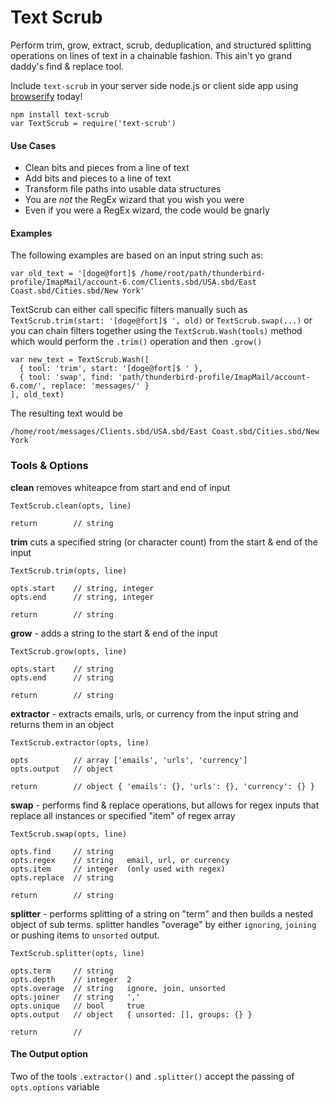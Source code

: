 Text Scrub
==========

Perform trim, grow, extract, scrub, deduplication, and structured splitting operations on lines of text in a chainable fashion. This ain't yo grand daddy's find & replace tool.

Include `text-scrub` in your server side node.js or client side app using [browserify](https://www.npmjs.com/package/browserify) today!

```
npm install text-scrub
var TextScrub = require('text-scrub')
```

#### Use Cases

- Clean bits and pieces from a line of text
- Add bits and pieces to a line of text
- Transform file paths into usable data structures
- You are *not* the RegEx wizard that you wish you were
- Even if you were a RegEx wizard, the code would be gnarly

#### Examples

The following examples are based on an input string such as:

```
var old_text = '[doge@fort]$ /home/root/path/thunderbird-profile/ImapMail/account-6.com/Clients.sbd/USA.sbd/East Coast.sbd/Cities.sbd/New York'
```

TextScrub can either call specific filters manually such as `TextScrub.trim(start: '[doge@fort]$ ', old)` or `TextScrub.swap(...)` or you can chain filters together using the `TextScrub.Wash(tools)` method which would perform the `.trim()` operation and then `.grow()`

```
var new_text = TextScrub.Wash([
  { tool: 'trim', start: '[doge@fort]$ ' },
  { tool: 'swap', find: 'path/thunderbird-profile/ImapMail/account-6.com/', replace: 'messages/' }
], old_text)
```

The resulting text would be

```
/home/root/messages/Clients.sbd/USA.sbd/East Coast.sbd/Cities.sbd/New York`
```

### Tools & Options

**clean** removes whiteapce from start and end of input

```
TextScrub.clean(opts, line)

return        // string
```

**trim** cuts a specified string (or character count) from the start & end of the input

```
TextScrub.trim(opts, line)

opts.start    // string, integer
opts.end      // string, integer

return        // string
```

**grow** - adds a string to the start & end of the input

```
TextScrub.grow(opts, line)

opts.start    // string
opts.end      // string

return        // string
```

**extractor** - extracts emails, urls, or currency from the input string and returns them in an object

```
TextScrub.extractor(opts, line)

opts          // array ['emails', 'urls', 'currency']
opts.output   // object

return        // object { 'emails': {}, 'urls': {}, 'currency': {} }
```

**swap** - performs find & replace operations, but allows for regex inputs that replace all instances or specified "item" of regex array

```
TextScrub.swap(opts, line)

opts.find     // string
opts.regex    // string   email, url, or currency
opts.item     // integer  (only used with regex)
opts.replace  // string

return        // string
```

**splitter** - performs splitting of a string on "term" and then builds a nested object of sub terms. splitter handles "overage" by either `ignoring`, `joining` or pushing items to `unsorted` output.

```
TextScrub.splitter(opts, line)

opts.term     // string
opts.depth    // integer  2
opts.overage  // string   ignore, join, unsorted
opts.joiner   // string   ','
opts.unique   // bool     true
opts.output   // object   { unsorted: [], groups: {} }

return        //
```

#### The Output option

Two of the tools `.extractor()` and `.splitter()` accept the passing of `opts.options` variable
